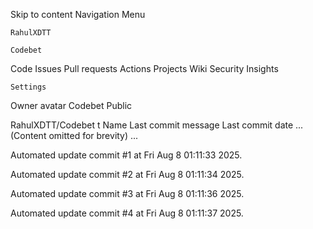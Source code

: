 Skip to content
Navigation Menu

    RahulXDTT

    Codebet

Code
Issues
Pull requests
Actions
Projects
Wiki
Security
Insights

    Settings

Owner avatar
Codebet
Public

RahulXDTT/Codebet
t
Name	Last commit message
	Last commit date
... (Content omitted for brevity) ...


Automated update commit #1 at Fri Aug  8 01:11:33 2025.

Automated update commit #2 at Fri Aug  8 01:11:34 2025.

Automated update commit #3 at Fri Aug  8 01:11:36 2025.

Automated update commit #4 at Fri Aug  8 01:11:37 2025.